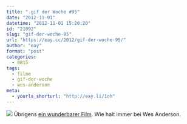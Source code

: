 ```yaml
---
title: ".gif der Woche #95"
date: "2012-11-01"
datetime: "2012-11-01 15:20:20"
id: "21092"
slug: "gif-der-woche-95"
url: "https://eay.cc/2012/gif-der-woche-95/"
author: "eay"
format: "post"
categories:
  - 0815
tags:
  - filme
  - gif-der-woche
  - wes-anderson
meta:
  - yourls_shorturl: "http://eay.li/1oh"
---
```


![](https://eay.cc/uploads/2012/fantasticmrfox.gif) Übrigens [ein wunderbarer Film](http://www.imdb.com/title/tt0432283/). Wie halt immer bei Wes Anderson.
